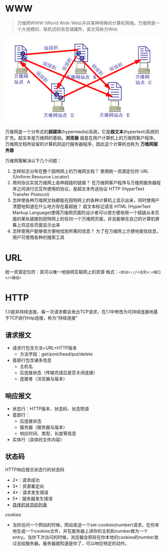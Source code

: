 # WWW
> 万维网WWW (World Wide Web)并非某种特殊的计算机网络。万维网是一个大规模的、联机式的信息储藏所，英文简称为Web

![](/.src/pic/www.png)

万维网是一个分布式的**超媒体**(hypermedia)系统，它是**超文本**(hypertext)系统的扩充。超文本是万维网的基础。**浏览器** 就是在用户计算机上的万维网客户程序。万维网文档所驻留的计算机则运行服务器程序，因此这个计算机也称为 **万维网服务器**

万维网需解决以下几个问题：

1. 怎样标志分布在整个因特网上的万维网文档？
使用统一资源定位符 URL (Uniform Resource Locator)
2. 用何协议实现万维网上各种超链的链接？
在万维网客户程序与万维网服务器程序之间进行交互所使用的协议，是超文本传送协议 HTTP (HyperText Transfer Protocol)
3. 怎样使各种万维网文档都能在因特网上的各种计算机上显示出来，同时使用户清楚地知道在什么地方存在着超链？
超文本标记语言 HTML (HyperText Markup Language)使得万维网页面的设计者可以很方便地用一个超链从本页面的某处链接到因特网上的任何一个万维网页面，并且能够在自己的计算机屏幕上将这些页面显示出来
4. 怎样使用户能够很方便地找到所需的信息？
为了在万维网上方便地查找信息，用户可使用各种的搜索工具

# URL
统一资源定位符：其可以唯一地指明互联网上的资源
格式：``<协议>://<主机>:<端口>/<路径>``

# HTTP
1.0是非持续连接，每一次请求都会发出TCP请求，在1.1中修改为可持续连接地基于TCP进行http连接，称为“持续连接”

## 请求报文
  - 请求行包含方法+URL+HTTP版本
    - 方法字段：get/post/head/put/delete
  - 首部行包含诸多信息
    - 主机名
    - 后连接状态（传输完成后是否关闭连接）
    - 连接者（浏览器与版本）

## 响应报文
  - 状态行：HTTP版本、状态码、状态短语
  - 首部行：
    - 后连接状态
    - 服务器（服务器与版本）
    - 响应时间、类型、长度等信息
  - 实体行（具体的文件内容）

## 状态码
HTTP响应报文状态行的状态码
  - 2*：请求成功
  - 3*：资源重定向
  - 4*：请求发生错误
  - 5*：服务器发生错误
  - [具体的状态码列表](https://baike.baidu.com/item/HTTP%E7%8A%B6%E6%80%81%E7%A0%81)



cookies
  - 当你访问一个网站的时候，网站发送一个set-cookies(number)请求，在你本地生成一个cookies文件，并在服务器上讲你的主机和number做为一个entry。当你下次访问的时候，浏览器会把存在你本地的cookies的number发过去给服务器，服务器就知道是你了，可以响应特定的动作。